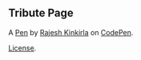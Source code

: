 Tribute Page
------------


A [Pen](https://codepen.io/Rajesh12/pen/OjeXoK) by [Rajesh Kinkirla](https://codepen.io/Rajesh12) on [CodePen](https://codepen.io).

[License](https://codepen.io/Rajesh12/pen/OjeXoK/license).